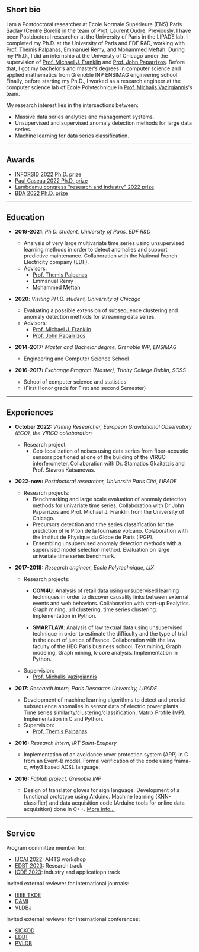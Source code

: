## Short bio

I am a Postdoctoral researcher at Ecole Normale Supérieure (ENS) Paris Saclay (Centre Borelli) in the team of [Prof. Laurent Oudre](http://www.laurentoudre.fr/). Previously, I have been Postdoctoral researcher at the University of Paris in the LIPADE lab. I completed my Ph.D. at the University of Paris and EDF R&D, working with [Prof. Themis Palpanas](http://helios.mi.parisdescartes.fr/~themisp/), Emmanuel Remy, and Mohammed Meftah. During my Ph.D., I did an internship at the Universty of Chicago under the supervision of [Prof. Michael J. Franklin](https://cs.uchicago.edu/people/michael-franklin/) and [Prof. John Paparrizos](https://www.paparrizos.org/). Before that, I got my bachelor’s and master’s degrees in computer science and applied mathematics from Grenoble INP ENSIMAG engineering school. Finally, before starting my Ph.D., I worked as a research engineer at the computer science lab of Ecole Polytechnique in [Prof. Michalis Vazirgiannis](http://www.lix.polytechnique.fr/Labo/Michalis.Vazirgiannis/)'s team.

My research interest lies in the intersections between:
-  Massive data series analytics and management systems. 
-  Unsupervised and supervised anomaly detection methods for large data series.
-  Machine learning for data series classification.

***

## Awards

- [INFORSID 2022 Ph.D. prize](http://inforsid.fr/laureatprixthese.php)
- [Paul Caseau 2022 Ph.D. prize](https://www.edf.fr/groupe-edf/inventer-lavenir-de-lenergie/rd-un-savoir-faire-mondial/toutes-les-actualites-de-la-rd/2022-qui-sont-les-laureats-du-prix-de-these-paul-caseau)
- [Lambdamu congress "research and industry" 2022 prize](https://www.imdr-lambdamu.eu/842_p_57532/lambda-mu-d-or.html)
- [BDA 2022 Ph.D. prize](https://bdav.irisa.fr/prix/)

***

## Education

- **2019-2021**: *Ph.D. student, University of Paris, EDF R&D*
  - Analysis of very large multivariate time series using unsupervised learning methods in order to detect anomalies and support predictive maintenance. Collaboration with the National French Electricity company (EDF).
  - Advisors: 
    - [Prof. Themis Palpanas](http://helios.mi.parisdescartes.fr/~themisp/) 
    - Emmanuel Remy
    - Mohammed Meftah

- **2020**: *Visiting PH.D. student, University of Chicago*
  - Evaluating a possible extension of subsequence clustering and anomaly detection methods for streaming data series.
  - Advisors:
    - [Prof. Michael J. Franklin](https://cs.uchicago.edu/people/michael-franklin/)
    - [Prof. John Paparrizos](https://www.paparrizos.org/)

- **2014-2017:** *Master and Bachelor degree, Grenoble INP, ENSIMAG*
  - Engineering and Computer Science School 

- **2016-2017:** *Exchange Program (Master), Trinity College Dublin, SCSS*
  - School of computer science and statistics 
  - (First Honor grade for First and second Semester)

***

## Experiences

- **October 2022:** *Visiting Researcher, European Gravitational Observatory (EGO), the VIRGO collaboration*
  - Research project:
     - Geo-localization of noises using data series from fiber-acoustic sensors positioned at one of the building of the VIRGO interferometer. Collaboration with Dr. Stamatios Gkaitatzis and Prof. Stavros Katsanevas.

- **2022-now:** *Postdoctoral researcher, Université Paris Cité, LIPADE*
  - Research projects:
    - Benchmarking and large scale evaluation of anomaly detection methods for univariate time series. Collaboration with Dr John Paparrizos and Prof. Michael J. Franklin from the University of Chicago.
    - Precursors detection and time series classification for the prediction of le Piton de la fournaise volcano. Colaboration with the Institut de Physique du Globe de Paris (IPGP).
    - Ensembling unsupervised anomaly detection methods with a supervised model selection method. Evaluation on large univariate time series benchmark.
 

- **2017-2018:** *Research engineer, Ecole Polytechnique, LIX*
  - Research projects:
    - **COM4U**:  Analysis of retail data using unsupervised learning techniques in order to discover causality links between external events and web behaviors. Collaboration with start-up Realytics. Graph mining, url clustering, time series clustering. Implementation in Python. 

    - **SMARTLAW**: Analysis of law textual data using unsupervised technique in order to estimate the difficulty and the type of trial in the court of justice of France. Collaboration with the law faculty of the HEC Paris business school. Text mining, Graph modeling, Graph mining, k-core analysis. Implementation in Python.
  - Supervision:
    - [Prof. Michalis Vazirgiannis](http://www.lix.polytechnique.fr/Labo/Michalis.Vazirgiannis/)

- **2017:** *Research intern, Paris Descartes University, LIPADE*
  - Development of machine learning algorithms to detect and predict subsequence anomalies in sensor data of electric power plants. Time series similarity/clustering/classification, Matrix Profile (MP). Implementation in C and Python. 
  - Supervision:
    - [Prof. Themis Palpanas](http://helios.mi.parisdescartes.fr/~themisp/) 

- **2016:** *Research intern, IRT Saint-Exupery*
  - Implementation of an avoidance rover protection system (ARP) in C from an Event-B model. Formal verification of the code using frama-c, why3 based ACSL language.

- **2016:** *Fablab project, Grenoble INP*
  - Design of translator gloves for sign language. Development of a functional prototype using Arduino. Machine learning (KNN-classifier) and data acquisition code (Arduino tools for online data acquisition) done in C++. [More info...](http://fablab.ensimag.fr/index.php/Projet_Fablab_2016_Boniol_Demaegdt_Mallet)

***

## Service

Program committee member for:
- [IJCAI 2022](https://ijcai-22.org/#): AI4TS workshop
- [EDBT 2023](http://edbticdt2023.cs.uoi.gr/): Research track
- [ICDE 2023](https://icde2023.ics.uci.edu/): industry and applicatiopn track

Invited external reviewer for international journals: 
- [IEEE TKDE](https://www.computer.org/csdl/journal/tk)
- [DAMI](https://www.springer.com/journal/10618) 
- [VLDBJ](https://www.springer.com/journal/778?gclid=Cj0KCQjwnJaKBhDgARIsAHmvz6eZA8fQqLcDqKS55NPBccTvpFOi9I5RHOq5ZqKLIxX6p9MwkpjQTgsaAmx7EALw_wcB)

Invited external reviewer for international conferences: 
- [SIGKDD](https://www.kdd.org/) 
- [EDBT](https://www.edbt.org/)
- [PVLDB](https://www.vldb.org/)


